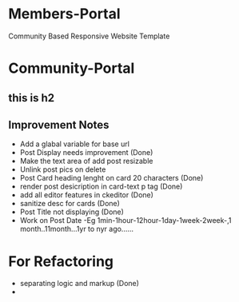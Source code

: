 # Members-Portal
Community Based Responsive Website Template
# Community-Portal
## this is h2


## Improvement Notes

- Add a glabal variable for base url 
- Post Display needs improvement (Done)
- Make the text area of add post resizable
- Unlink post pics on delete 
- Post Card heading lenght on card 20 characters (Done)
- render post desicription in card-text p tag (Done)
- add all editor features in ckeditor (Done)
- sanitize desc for cards (Done)
- Post Title not displaying (Done)
- Work on Post Date
  -Eg 1min-1hour-12hour-1day-1week-2week-,1 month..11month...1yr to nyr ago......
  



# For Refactoring 

- separating logic and markup (Done)
- 